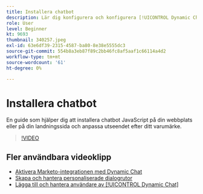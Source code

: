 ```yaml
---
title: Installera chatbot
description: Lär dig konfigurera och konfigurera [!UICONTROL Dynamic Chat] för första gången.
role: User
level: Beginner
kt: 9693
thumbnail: 340257.jpeg
exl-id: 63e6df39-2315-4587-ba80-8e38e5555dc3
source-git-commit: 554b8a3eb87f89c2bb46fc8af5aaf1c66114a4d2
workflow-type: tm+mt
source-wordcount: '61'
ht-degree: 0%

---
```


# Installera chatbot

En guide som hjälper dig att installera chatbot JavaScript på din webbplats eller på din landningssida och anpassa utseendet efter ditt varumärke.

>[!VIDEO](https://video.tv.adobe.com/v/340257/?quality=12&learn=on)

## Fler användbara videoklipp

* [Aktivera Marketo-integrationen med Dynamic Chat](marketo-integration.md)
* [Skapa och hantera personaliserade dialogrutor](dialogue-management.md)
* [Lägga till och hantera användare av [!UICONTROL Dynamic Chat] ](user-management.md)
